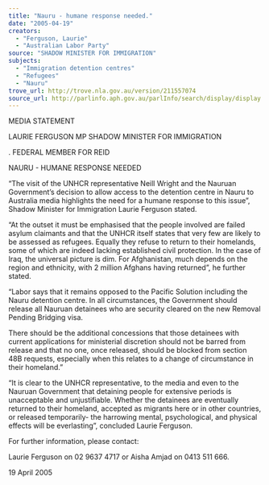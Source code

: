 ```yaml
---
title: "Nauru - humane response needed."
date: "2005-04-19"
creators:
  - "Ferguson, Laurie"
  - "Australian Labor Party"
source: "SHADOW MINISTER FOR IMMIGRATION"
subjects:
  - "Immigration detention centres"
  - "Refugees"
  - "Nauru"
trove_url: http://trove.nla.gov.au/version/211557074
source_url: http://parlinfo.aph.gov.au/parlInfo/search/display/display.w3p;query=Id%3A%22media/pressrel/KURF6%22
---
```


 MEDIA STATEMENT   

 LAURIE FERGUSON MP             SHADOW MINISTER FOR IMMIGRATION 

 .          FEDERAL MEMBER FOR REID   

 

 

 NAURU -  HUMANE RESPONSE NEEDED   

 “The visit of the UNHCR representative Neill Wright and the Nauruan Government’s  decision to allow access to the detention centre in Nauru to Australia media highlights the  need for a humane response to this issue”, Shadow Minister for Immigration Laurie  Ferguson stated.  

 

 “At the outset it must be emphasised that the people involved are failed asylum claimants  and that the UNHCR itself states that very few are likely to be assessed as refugees.  Equally they refuse to return to their homelands, some of which are indeed lacking  established civil protection. In the case of Iraq, the universal picture is dim. For  Afghanistan, much depends on the region and ethnicity, with 2 million Afghans having  returned”, he further stated. 

 

 “Labor says that it remains opposed to the Pacific Solution including the Nauru detention  centre. In all circumstances, the Government should release all Nauruan detainees who  are security cleared on the new Removal Pending Bridging visa.  

 There should be the additional concessions that those detainees with current  applications  for ministerial discretion should not be barred from release and that no one, once  released, should be blocked from section 48B requests, especially when this relates to a  change of circumstance in their homeland.”    

 “It is clear to the UNHCR representative, to the media and even to the Nauruan  Government that detaining people for extensive periods is unacceptable and unjustifiable.  Whether the detainees are eventually returned to their homeland, accepted as migrants  here or in other countries, or released temporarily- the harrowing mental, psychological,  and physical effects will be everlasting”, concluded Laurie Ferguson. 

 

 For further information, please contact:   

 Laurie Ferguson on 02 9637 4717 or Aisha Amjad on 0413 511 666.   

 

 

 

 19 April 2005

